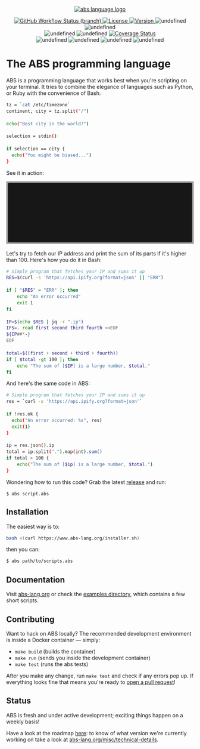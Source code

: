 <p align="center">
  <a href="https://www.abs-lang.org/">
    <img alt="abs language logo" src="https://github.com/abs-lang/abs/blob/master/bin/ABS.png?raw=true" width="310">
  </a>
</p>

<p align="center">
  <a href="https://github.com/abs-lang/abs">
    <img alt="GitHub Workflow Status (branch)" src="https://img.shields.io/github/actions/workflow/status/abs-lang/abs/tests.yml?branch=master">
  </a>
  <a href="https://github.com/abs-lang/abs">
    <img alt="License" src="https://img.shields.io/github/license/abs-lang/abs.svg">
  </a>
  <a href="https://github.com/abs-lang/abs">
    <img alt="Version" src="https://img.shields.io/github/release-pre/abs-lang/abs.svg">
  </a>
  <img alt="undefined" src="https://img.shields.io/github/release-date/abs-lang/abs.svg?style=flat">
  <img alt="undefined" src="https://img.shields.io/github/downloads/abs-lang/abs/total.svg?style=flat">
  <br />
  <img alt="undefined" src="https://img.shields.io/badge/platform-linux | macosx | windows-red.svg">
  <img alt="undefined"  src="https://img.shields.io/github/last-commit/abs-lang/abs.svg?style=flat">
  <a href='https://coveralls.io/github/abs-lang/abs'><img src='https://coveralls.io/repos/github/abs-lang/abs/badge.svg' alt='Coverage Status' /></a>
  <br />
  <img alt="undefined" src="https://img.shields.io/github/contributors/abs-lang/abs.svg?style=flat">
  <img alt="undefined" src="https://img.shields.io/github/issues/abs-lang/abs.svg?style=flat">
  <img alt="undefined" src="https://img.shields.io/github/issues-pr-closed/abs-lang/abs.svg?style=flat">
  <img alt="undefined" src="https://img.shields.io/github/stars/abs-lang/abs.svg?style=social">

</p>

# The ABS programming language

ABS is a programming language that works best when you're scripting on
your terminal. It tries to combine the elegance of languages
such as Python, or Ruby with the convenience of Bash.

``` bash
tz = `cat /etc/timezone`
continent, city = tz.split("/")

echo("Best city in the world?")

selection = stdin()

if selection == city {
  echo("You might be biased...")
}
```

See it in action:

![sample](https://raw.githubusercontent.com/abs-lang/abs/refs/heads/master/docs/vhs/images/readme-sample.gif)

Let's try to fetch our IP address and print the sum of its
parts if it's higher than 100. Here's how you do it
in Bash:

``` bash
# Simple program that fetches your IP and sums it up
RES=$(curl -s 'https://api.ipify.org?format=json' || "ERR")

if [ "$RES" = "ERR" ]; then
    echo "An error occurred"
    exit 1
fi

IP=$(echo $RES | jq -r ".ip")
IFS=. read first second third fourth <<EOF
${IP##*-}
EOF

total=$((first + second + third + fourth))
if [ $total -gt 100 ]; then
    echo "The sum of [$IP] is a large number, $total."
fi
```

And here's the same code in ABS:

``` bash
# Simple program that fetches your IP and sums it up
res = `curl -s 'https://api.ipify.org?format=json'`

if !res.ok {
  echo("An error occurred: %s", res)
  exit(1)
}

ip = res.json().ip
total = ip.split(".").map(int).sum()
if total > 100 {
    echo("The sum of [$ip] is a large number, $total.")
}
```

Wondering how to run this code? Grab the latest
[release](https://github.com/abs-lang/abs/releases) and run:

```
$ abs script.abs
```

## Installation

The easiest way is to:

``` bash
bash <(curl https://www.abs-lang.org/installer.sh)
```

then you can:

``` bash
$ abs path/to/scripts.abs
```

## Documentation

Visit [abs-lang.org](https://www.abs-lang.org) or check the [examples directory](https://github.com/abs-lang/abs/tree/master/examples),
which contains a few short scripts.

## Contributing

Want to hack on ABS locally? The recommended development
environment is inside a Docker container — simply:

* `make build` (builds the container)
* `make run` (sends you inside the development container)
* `make test` (runs the abs tests)

After you make any change, run `make test` and check
if any errors pop up. If everything looks fine that means
you're ready to [open a pull request](https://github.com/abs-lang/abs/pulls)!

## Status

ABS is fresh and under active development; exciting
things happen on a weekly basis!

Have a look at the roadmap [here](https://github.com/abs-lang/abs/milestones):
to know of what version we're currently working on take a look at [abs-lang.org/misc/technical-details](https://www.abs-lang.org/misc/technical-details).
